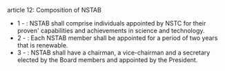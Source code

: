 article 12: Composition of NSTAB

<ul>
			<li>1 - : NSTAB shall comprise individuals appointed by NSTC for their proven&#39; capabilities and achievements in science and technology.<ul>
			</ul></li>			<li>2 - : Each NSTAB member shall be appointed for a period of two years that is renewable.<ul>
			</ul></li>			<li>3 - : NSTAB shall have a chairman, a vice-chairman and a secretary elected by the Board members and appointed by the President.<ul>
			</ul></li></ul>
